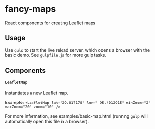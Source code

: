# fancy-maps
React components for creating Leaflet maps

Usage
-----
Use `gulp` to start the live reload server, which opens a browser with the basic demo. See `gulpfile.js` for more gulp tasks.

Components
----------

#### `LeafletMap`
Instantiates a new Leaflet map.

Example: `<LeafletMap lat="29.817178" lon="-95.4012915" minZoom="2" maxZoom="20" zoom="10" />`

For more information, see examples/basic-map.html (running `gulp` will automatically open this file in a browser).
